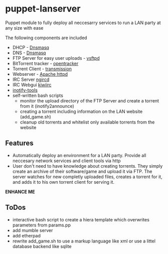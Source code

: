 # puppet-lanserver
Puppet module to fully deploy all neccesarry services to run a LAN party at any size with ease

The following components are included
* DHCP - [Dnsmasq](http://www.thekelleys.org.uk/dnsmasq/doc.html)
* DNS - [Dnsmasq](http://www.thekelleys.org.uk/dnsmasq/doc.html)
* FTP Server for easy user uploads - [vsftpd](https://security.appspot.com/vsftpd.html)
* BitTorrent tracker - [opentracker](http://erdgeist.org/arts/software/opentracker/)
* Torrent Client - [transmission](http://transmissionbt.com/)
* Webserver - [Apache httpd](https://httpd.apache.org/)
* IRC Server [ngircd](https://ngircd.barton.de/index.php.en)
* IRC Webgui [kiwiirc](https://kiwiirc.com/)
* [inotify-tools](https://mirrors.edge.kernel.org/pub/linux/kernel/people/rml/inotify/README)
* self-written bash scripts
    * monitor the upload directory of the FTP Server and create a torrent from it (inotify2announce)
    * creating a torrent including information on the LAN website (add\_game.sh)
    * cleanup old torrents and whitelist only available torrents from the website

## Features
* Automatically deploy an environment for a LAN party. Provide all neccesary network services and client tools via http
* User don't need to have knowledge about creating torrents. They simply create an archive of their software/game and upload it via FTP. The server watches for new completly uploaded files, creates a torrent for it, and adds it to his own torrent client for serving it. 

**ENHANCE ME**

## ToDos
* interactive bash script to create a hiera template which overwrites parameters from params.pp
* add mumble server
* add etherpad
* rewrite add\_game.sh to use a markup language like xml or use a littel database backend like sqlite
